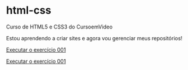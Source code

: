 # html-css

Curso de HTML5 e CSS3 do CursoemVideo

Estou aprendendo a criar sites e agora vou gerenciar meus repositórios!

<a href= "https://victorvhf11.github.io/html-css/exercicios/ex001/index.html"> Executar o exercício 001</a>

<a href= "https://victorvhf11.github.io/html-css/desafios/d001/index3.html"> Executar o exercício 001</a>

